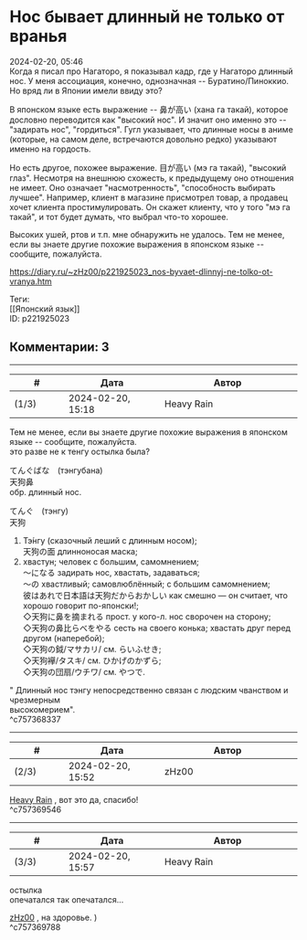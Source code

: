 Нос бывает длинный не только от вранья
======================================

  
2024-02-20, 05:46  
 Когда я писал про Нагаторо, я показывал кадр, где у Нагаторо длинный нос. У меня ассоциация, конечно, однозначная -- Буратино/Пиноккио. Но вряд ли в Японии имели ввиду это?   
   
 В японском языке есть выражение -- 鼻が高い (хана га такай), которое дословно переводится как "высокий нос". И значит оно именно это -- "задирать нос", "гордиться". Гугл указывает, что длинные носы в аниме (которые, на самом деле, встречаются довольно редко) указывают именно на гордость.   
   
 Но есть другое, похожее выражение. 目が高い (мэ га такай), "высокий глаз". Несмотря на внешнюю схожесть, к предыдущему оно отношения не имеет. Оно означает "насмотренность", "способность выбирать лучшее". Например, клиент в магазине присмотрел товар, а продавец хочет клиента простимулировать. Он скажет клиенту, что у того "мэ га такай", и тот будет думать, что выбрал что-то хорошее.   
   
 Высоких ушей, ртов и т.п. мне обнаружить не удалось. Тем не менее, если вы знаете другие похожие выражения в японском языке -- сообщите, пожалуйста.   
  
<https://diary.ru/~zHz00/p221925023_nos-byvaet-dlinnyj-ne-tolko-ot-vranya.htm>  
  
Теги:  
[[Японский язык]]  
ID: p221925023  


Комментарии: 3
--------------

  


---



|         #         |              Дата              |                     Автор                     |           ID           |
| --- | --- | --- | --- |
| (1/3) | 2024-02-20, 15:18 | Heavy Rain | c757368337 |

  
  Тем не менее, если вы знаете другие похожие выражения в японском языке -- сообщите, пожалуйста.    
 это разве не к тенгу остылка была?   
   
 てんぐばな　(тэнгубана)   
 天狗鼻   
 обр. длинный нос.   
   
 てんぐ　(тэнгу)   
 天狗   
 1) Тэ́нгу (сказочный леший с длинным носом);   
 天狗の面 длинноносая маска;   
 2) хвастун; человек с большим, самомнением;   
 ～になる задирать нос, хвастать, задаваться;   
 ～の хвастливый; самовлюблённый; с большим самомнением;   
 彼はあれで日本語は天狗だからおかしい как смешно — он считает, что хорошо говорит по-японски!;   
 ◇天狗に鼻を摘まれる прост. у кого-л. нос сворочен на сторону;   
 ◇天狗の鼻比らべをやる сесть на своего конька; хвастать друг перед другом (наперебой);   
 ◇天狗の鉞/マサカリ/ см. らいふせき;   
 ◇天狗襷/タスキ/ см. ひかげのかずら;   
 ◇天狗の団扇/ウチワ/ см. やつで.   
   
 " Длинный нос тэнгу непосредственно связан с людским чванством и чрезмерным   
 высокомерием".   
 ^c757368337

---



|         #         |              Дата              |                     Автор                     |           ID           |
| --- | --- | --- | --- |
| (2/3) | 2024-02-20, 15:52 | zHz00 | c757369546 |

  
  [Heavy Rain](https://kogacz.diary.ru "emotional weather report")  , вот это да, спасибо!   
 ^c757369546

---



|         #         |              Дата              |                     Автор                     |           ID           |
| --- | --- | --- | --- |
| (3/3) | 2024-02-20, 15:57 | Heavy Rain | c757369788 |

  
  остылка    
 опечатался так опечатался...   
   
  [zHz00](https://zHz00.diary.ru "Untitled")  , на здоровье. )   
 ^c757369788